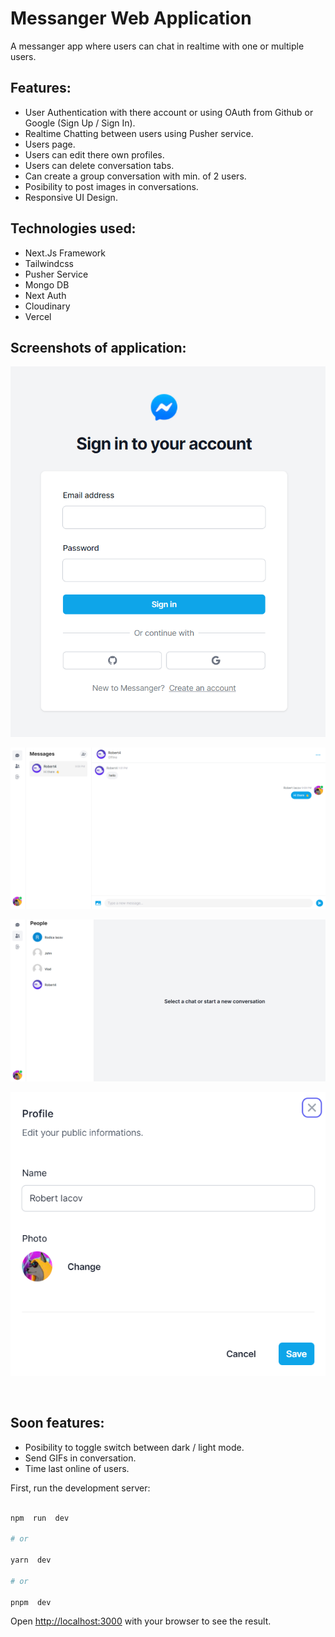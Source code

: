 # Messanger Web Application

  A messanger app where users can chat in realtime with one or multiple users.

## Features:

- User Authentication with there account or using OAuth from Github or Google (Sign Up / Sign In).
- Realtime Chatting between users using Pusher service.
- Users page.
- Users can edit there own profiles.
- Users can delete conversation tabs.
- Can create a group conversation with min. of 2 users.
- Posibility to post images in conversations.
- Responsive UI Design.

## Technologies used:
- Next.Js Framework
- Tailwindcss
- Pusher Service
- Mongo DB
- Next Auth
- Cloudinary
- Vercel

## Screenshots of application:

![Screenshot](./public/screenshots/ss4.png "Login page")

![Screenshot](./public/screenshots/ss1.png "Chat message page")

![Screenshot](./public/screenshots/ss2.png "Users page")

![Screenshot](./public/screenshots/ss3.png "Edit user page")

<br>

## Soon features:
- Posibility to toggle switch between dark / light mode.
- Send GIFs in conversation.
- Time last online of users.
  <br>

First, run the development server:

  

```bash

npm  run  dev

# or

yarn  dev

# or

pnpm  dev

```

  

Open [http://localhost:3000](http://localhost:3000) with your browser to see the result.